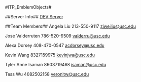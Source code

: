 #ITP_EmblemObjects#

##Server Info##
[DEV Server](http://itp460.uscitp.com)


##Team Members##
Angela Liu
213-550-9117
ziweiliu@usc.edu

Jose Valderruten
786-520-9509
valderru@usc.edu

Alexa Dorsey
408-470-0547
acdorsey@usc.edu

Kevin Wang
8327159975
kevinjwa@usc.edu 

Tyler Anne Isaman
8603719468
isaman@usc.edu

Tess Wu
4082502158
veronitw@usc.edu
